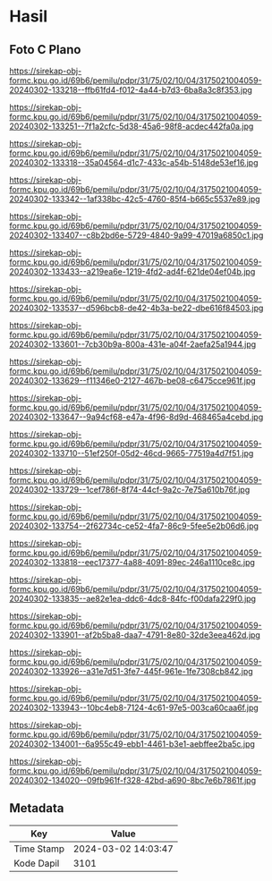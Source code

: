 # Hasil

## Foto C Plano

https://sirekap-obj-formc.kpu.go.id/69b6/pemilu/pdpr/31/75/02/10/04/3175021004059-20240302-133218--ffb61fd4-f012-4a44-b7d3-6ba8a3c8f353.jpg

https://sirekap-obj-formc.kpu.go.id/69b6/pemilu/pdpr/31/75/02/10/04/3175021004059-20240302-133251--7f1a2cfc-5d38-45a6-98f8-acdec442fa0a.jpg

https://sirekap-obj-formc.kpu.go.id/69b6/pemilu/pdpr/31/75/02/10/04/3175021004059-20240302-133318--35a04564-d1c7-433c-a54b-5148de53ef16.jpg

https://sirekap-obj-formc.kpu.go.id/69b6/pemilu/pdpr/31/75/02/10/04/3175021004059-20240302-133342--1af338bc-42c5-4760-85f4-b665c5537e89.jpg

https://sirekap-obj-formc.kpu.go.id/69b6/pemilu/pdpr/31/75/02/10/04/3175021004059-20240302-133407--c8b2bd6e-5729-4840-9a99-47019a6850c1.jpg

https://sirekap-obj-formc.kpu.go.id/69b6/pemilu/pdpr/31/75/02/10/04/3175021004059-20240302-133433--a219ea6e-1219-4fd2-ad4f-621de04ef04b.jpg

https://sirekap-obj-formc.kpu.go.id/69b6/pemilu/pdpr/31/75/02/10/04/3175021004059-20240302-133537--d596bcb8-de42-4b3a-be22-dbe616f84503.jpg

https://sirekap-obj-formc.kpu.go.id/69b6/pemilu/pdpr/31/75/02/10/04/3175021004059-20240302-133601--7cb30b9a-800a-431e-a04f-2aefa25a1944.jpg

https://sirekap-obj-formc.kpu.go.id/69b6/pemilu/pdpr/31/75/02/10/04/3175021004059-20240302-133629--f11346e0-2127-467b-be08-c6475cce961f.jpg

https://sirekap-obj-formc.kpu.go.id/69b6/pemilu/pdpr/31/75/02/10/04/3175021004059-20240302-133647--9a94cf68-e47a-4f96-8d9d-468465a4cebd.jpg

https://sirekap-obj-formc.kpu.go.id/69b6/pemilu/pdpr/31/75/02/10/04/3175021004059-20240302-133710--51ef250f-05d2-46cd-9665-77519a4d7f51.jpg

https://sirekap-obj-formc.kpu.go.id/69b6/pemilu/pdpr/31/75/02/10/04/3175021004059-20240302-133729--1cef786f-8f74-44cf-9a2c-7e75a610b76f.jpg

https://sirekap-obj-formc.kpu.go.id/69b6/pemilu/pdpr/31/75/02/10/04/3175021004059-20240302-133754--2f62734c-ce52-4fa7-86c9-5fee5e2b06d6.jpg

https://sirekap-obj-formc.kpu.go.id/69b6/pemilu/pdpr/31/75/02/10/04/3175021004059-20240302-133818--eec17377-4a88-4091-89ec-246a1110ce8c.jpg

https://sirekap-obj-formc.kpu.go.id/69b6/pemilu/pdpr/31/75/02/10/04/3175021004059-20240302-133835--ae82e1ea-ddc6-4dc8-84fc-f00dafa229f0.jpg

https://sirekap-obj-formc.kpu.go.id/69b6/pemilu/pdpr/31/75/02/10/04/3175021004059-20240302-133901--af2b5ba8-daa7-4791-8e80-32de3eea462d.jpg

https://sirekap-obj-formc.kpu.go.id/69b6/pemilu/pdpr/31/75/02/10/04/3175021004059-20240302-133926--a31e7d51-3fe7-445f-961e-1fe7308cb842.jpg

https://sirekap-obj-formc.kpu.go.id/69b6/pemilu/pdpr/31/75/02/10/04/3175021004059-20240302-133943--10bc4eb8-7124-4c61-97e5-003ca60caa6f.jpg

https://sirekap-obj-formc.kpu.go.id/69b6/pemilu/pdpr/31/75/02/10/04/3175021004059-20240302-134001--6a955c49-ebb1-4461-b3e1-aebffee2ba5c.jpg

https://sirekap-obj-formc.kpu.go.id/69b6/pemilu/pdpr/31/75/02/10/04/3175021004059-20240302-134020--09fb961f-f328-42bd-a690-8bc7e6b7861f.jpg


## Metadata

| Key        | Value               |
| ---------- | ------------------- |
| Time Stamp | 2024-03-02 14:03:47 |
| Kode Dapil | 3101                |



